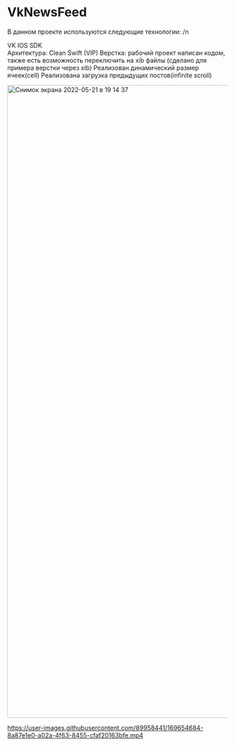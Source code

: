 # VkNewsFeed

В данном проекте используются следующие технологии: /n

VK IOS SDK  
Архитектура: Clean Swift (VIP) 
Верстка: рабочий проект написан кодом, также есть возможность переключить на xib файлы (сделано для примера верстки через xib) 
Реализован динамический размер ячеек(cell)
Реализована загрузка предыдущих постов(infinite scroll) 


<img width="1440" alt="Снимок экрана 2022-05-21 в 19 14 37" src="https://user-images.githubusercontent.com/89958441/169659609-e1a61c80-03f3-4d8c-8fe1-d2d02a8ea111.png">

https://user-images.githubusercontent.com/89958441/169654684-8a87e1e0-a02a-4f63-8455-cfaf20163bfe.mp4

